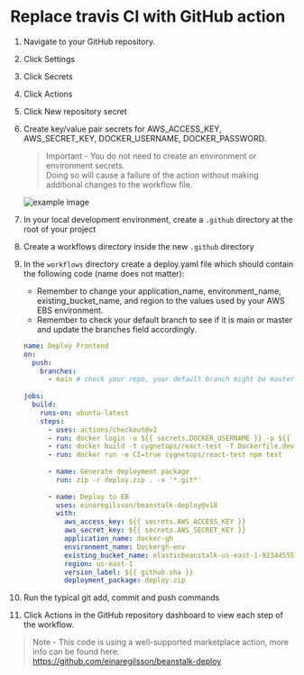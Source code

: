 # Replace travis CI with GitHub action

1. Navigate to your GitHub repository.
2. Click Settings
3. Click Secrets
4. Click Actions
5. Click New repository secret
6. Create key/value pair secrets for AWS_ACCESS_KEY, AWS_SECRET_KEY, DOCKER_USERNAME, DOCKER_PASSWORD.
   > Important - You do not need to create an environment or environment secrets.    
   > Doing so will cause a failure of the action without making additional changes to the workflow file.

   ![example image](https://img-c.udemycdn.com/redactor/raw/q_and_a_edit/2022-10-18_15-42-51-274103e4e22764ebfbeb809f26fdea24.png)

7. In your local development environment, create a `.github` directory at the root of your project
8. Create a workflows directory inside the new `.github` directory
9. In the `workflows` directory create a deploy.yaml file which should contain the following code (name does not matter):
   - Remember to change your application_name, environment_name, existing_bucket_name, and region to the values used by your AWS EBS environment.
   - Remember to check your default branch to see if it is main or master and update the branches field accordingly.

    ``` yaml
    name: Deploy Frontend
    on:
      push:
        branches:
          - main # check your repo, your default branch might be master!
     
    jobs:
      build:
        runs-on: ubuntu-latest
        steps:
          - uses: actions/checkout@v2
          - run: docker login -u ${{ secrets.DOCKER_USERNAME }} -p ${{ secrets.DOCKER_PASSWORD }}
          - run: docker build -t cygnetops/react-test -f Dockerfile.dev .
          - run: docker run -e CI=true cygnetops/react-test npm test
     
          - name: Generate deployment package
            run: zip -r deploy.zip . -x '*.git*'
     
          - name: Deploy to EB
            uses: einaregilsson/beanstalk-deploy@v18
            with:
              aws_access_key: ${{ secrets.AWS_ACCESS_KEY }}
              aws_secret_key: ${{ secrets.AWS_SECRET_KEY }}
              application_name: docker-gh
              environment_name: Dockergh-env
              existing_bucket_name: elasticbeanstalk-us-east-1-923445559289
              region: us-east-1
              version_label: ${{ github.sha }}
              deployment_package: deploy.zip
    ```

10. Run the typical git add, commit and push commands
11. Click Actions in the GitHub repository dashboard to view each step of the workflow.

> Note - This code is using a well-supported marketplace action, more info can be found here:  
> https://github.com/einaregilsson/beanstalk-deploy